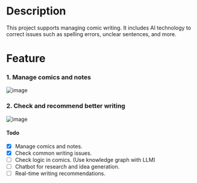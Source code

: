# Description
This project supports managing comic writing. It includes AI technology to correct issues such as spelling errors, unclear sentences, and more.
# Feature
### 1. Manage comics and notes
![image](https://github.com/user-attachments/assets/0d69c54d-0775-4fc0-8688-6a66983db25a)
### 2. Check and recommend better writing
![image](https://github.com/user-attachments/assets/709cdb9f-04fb-4576-968c-5f9b3a87ec75)

#### Todo
- [x] Manage comics and notes.
- [x] Check common writing issues.
- [ ] Check logic in comics. (Use knowledge graph with LLM)
- [ ] Chatbot for research and idea generation.
- [ ] Real-time writing recommendations.
